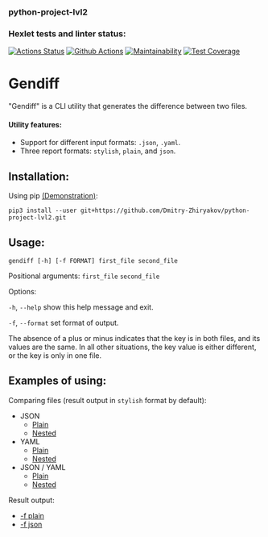 ### python-project-lvl2
### Hexlet tests and linter status:
[![Actions Status](https://github.com/Dmitry-Zhiryakov/python-project-lvl2/workflows/hexlet-check/badge.svg)](https://github.com/Dmitry-Zhiryakov/python-project-lvl2/actions)
[![Github Actions](https://github.com/Dmitry-Zhiryakov/python-project-lvl2/actions/workflows/github-actions.yml/badge.svg)](https://github.com/Dmitry-Zhiryakov/python-project-lvl2/actions/workflows/github-actions.yml)
[![Maintainability](https://api.codeclimate.com/v1/badges/37bac00e4bb34750ead6/maintainability)](https://codeclimate.com/github/Dmitry-Zhiryakov/python-project-lvl2/maintainability)
[![Test Coverage](https://api.codeclimate.com/v1/badges/37bac00e4bb34750ead6/test_coverage)](https://codeclimate.com/github/Dmitry-Zhiryakov/python-project-lvl2/test_coverage)

# Gendiff

"Gendiff" is a CLI utility that generates the difference between two files. 

#### Utility features:
- Support for different input formats: `.json`, `.yaml`.
- Three report formats: `stylish`, `plain`, and `json`.


## Installation:

Using pip [(Demonstration)](https://asciinema.org/a/3IhP87MV4a3oCpiviDCCjxFXb):

```
pip3 install --user git+https://github.com/Dmitry-Zhiryakov/python-project-lvl2.git
```

## Usage:

```
gendiff [-h] [-f FORMAT] first_file second_file
```

Positional arguments:
`first_file`
`second_file`

Options:

`-h`, `--help` show this help message and exit.

`-f`, `--format` set format of output.

The absence of a plus or minus indicates that the key is in both files, and its values are the same. In all other situations, the key value is either different, or the key is only in one file.

## Examples of using:
Comparing files (result output in `stylish` format by default):
- JSON
  - [Plain](https://asciinema.org/a/vtJwPQ0DKFB4spgwc2SC6tEZA)
  - [Nested](https://asciinema.org/a/lSK0viexNIB05nL3zbGKFgcQJ)
- YAML
  - [Plain](https://asciinema.org/a/xAwIhgaKbj97LMfLXydU7a1Lm)
  - [Nested](https://asciinema.org/a/j1n2FpFmm9QCFeARdtKMu91CX)
- JSON / YAML
  - [Plain](https://asciinema.org/a/LZFvz8BCsh2TPJNwN46FyR2uF)
  - [Nested](https://asciinema.org/a/SaWbKCl9piU6qcTe1Q8YYtDWF)

Result output: 
- [-f plain](https://asciinema.org/a/wyRVn4TYXMwBc4a76yf6EqxRm)
- [-f json](https://asciinema.org/a/uLsYJUiJqULbiwBHh7rlYL42x)
